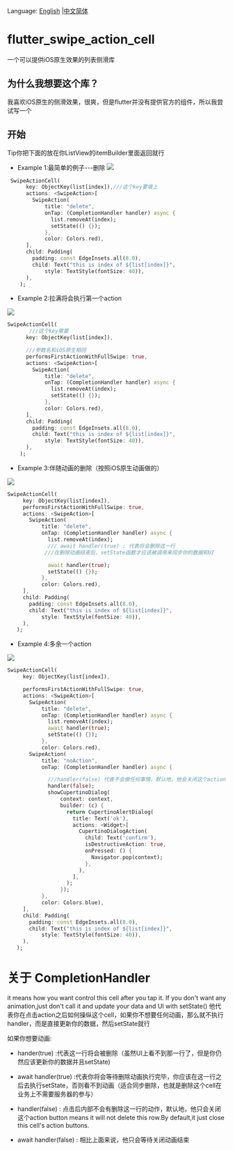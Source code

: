 Language: 
[English](https://github.com/luckysmg/flutter_swipe_action_cell/blob/master/README.md)
|[中文简体](https://github.com/luckysmg/flutter_swipe_action_cell/blob/master/README-CN.md)

# flutter_swipe_action_cell

一个可以提供iOS原生效果的列表侧滑库

## 为什么我想要这个库？
我喜欢iOS原生的侧滑效果，很爽，但是flutter并没有提供官方的组件，所以我尝试写一个

## 开始


Tip你把下面的放在你ListView的itemBuilder里面返回就行

 - Example 1:最简单的例子---删除
![](https://github.com/luckysmg/flutter_swipe_action_cell/blob/master/images/1.gif)
```dart
 SwipeActionCell(
      key: ObjectKey(list[index]),///这个key要填上
      actions: <SwipeAction>[
        SwipeAction(
            title: "delete",
            onTap: (CompletionHandler handler) async {
              list.removeAt(index);
              setState(() {});
            },
            color: Colors.red),
      ],
      child: Padding(
        padding: const EdgeInsets.all(8.0),
        child: Text("this is index of ${list[index]}",
            style: TextStyle(fontSize: 40)),
      ),
    );
```

 - Example 2:拉满将会执行第一个action
 
 ![](https://github.com/luckysmg/flutter_swipe_action_cell/blob/master/images/2.gif)
 
 ```dart
 SwipeActionCell(
        ///这个key需要
       key: ObjectKey(list[index]),
 
       ///参数名和iOS原生相同
       performsFirstActionWithFullSwipe: true,
       actions: <SwipeAction>[
         SwipeAction(
             title: "delete",
             onTap: (CompletionHandler handler) async {
               list.removeAt(index);
               setState(() {});
             },
             color: Colors.red),
       ],
       child: Padding(
         padding: const EdgeInsets.all(8.0),
         child: Text("this is index of ${list[index]}",
             style: TextStyle(fontSize: 40)),
       ),
     );
 ```

 - Example 3:伴随动画的删除（按照iOS原生动画做的）
 
![](https://github.com/luckysmg/flutter_swipe_action_cell/blob/master/images/3.gif)
 
 ```dart
SwipeActionCell(
      key: ObjectKey(list[index]),
      performsFirstActionWithFullSwipe: true,
      actions: <SwipeAction>[
        SwipeAction(
            title: "delete",
            onTap: (CompletionHandler handler) async {
              list.removeAt(index);
              /// await handler(true) : 代表将会删除这一行
             ///在删除动画结束后，setState函数才应该被调用来同步你的数据和UI

              await handler(true);
              setState(() {});
            },
            color: Colors.red),
      ],
      child: Padding(
        padding: const EdgeInsets.all(8.0),
        child: Text("this is index of ${list[index]}",
            style: TextStyle(fontSize: 40)),
      ),
    );
 ```

 - Example 4:多余一个action 
 
![](https://github.com/luckysmg/flutter_swipe_action_cell/blob/master/images/4.gif)
 
 ```dart
SwipeActionCell(
      key: ObjectKey(list[index]),

      performsFirstActionWithFullSwipe: true,
      actions: <SwipeAction>[
        SwipeAction(
            title: "delete",
            onTap: (CompletionHandler handler) async {
              list.removeAt(index);
              await handler(true);
              setState(() {});
            },
            color: Colors.red),
        SwipeAction(
            title: "noAction",
            onTap: (CompletionHandler handler) async {

              ///handler(false) 代表不会做任何事情，默认地，他会关闭这个action
              handler(false);
              showCupertinoDialog(
                  context: context,
                  builder: (c) {
                    return CupertinoAlertDialog(
                      title: Text('ok'),
                      actions: <Widget>[
                        CupertinoDialogAction(
                          child: Text('confirm'),
                          isDestructiveAction: true,
                          onPressed: () {
                            Navigator.pop(context);
                          },
                        ),
                      ],
                    );
                  });
            },
            color: Colors.blue),
      ],
      child: Padding(
        padding: const EdgeInsets.all(8.0),
        child: Text("this is index of ${list[index]}",
            style: TextStyle(fontSize: 40)),
      ),
    );
 ```

# 关于 CompletionHandler 
it means how you want control this cell after you tap it.
If you don't want any animation,just don't call it and update your data and UI with setState()
他代表你在点击action之后如何操纵这个cell，如果你不想要任何动画，那么就不执行handler，而是直接更新你的数据，然后setState就行


如果你想要动画:
- hander(true) :代表这一行将会被删除（虽然UI上看不到那一行了，但是你仍然应该更新你的数据并且setState)

- await handler(true) :代表你将会等待删除动画执行完毕，你应该在这一行之后去执行setState，否则看不到动画（适合同步删除，也就是删除这个cell在业务上不需要服务器的参与） 

- handler(false) : 点击后内部不会有删除这一行的动作，默认地，他只会关闭这个action button
means it will not delete this row.By default,it just close this cell's action buttons.

- await handler(false) : 相比上面来说，他只会等待关闭动画结束


 


